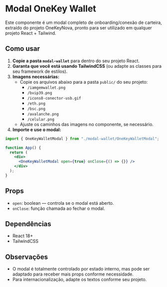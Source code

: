 # Modal OneKey Wallet

Este componente é um modal completo de onboarding/conexão de carteira, extraído do projeto OneKeyNova, pronto para ser utilizado em qualquer projeto React + Tailwind.

## Como usar

1. **Copie a pasta `modal-wallet`** para dentro do seu projeto React.
2. **Garanta que você está usando TailwindCSS** (ou adapte as classes para seu framework de estilos).
3. **Imagens necessárias:**
   - Copie os arquivos abaixo para a pasta `public/` do seu projeto:
     - `/iamgemwallet.png`
     - `/bvip39.png`
     - `/icons8-conector-usb.gif`
     - `/eth.png`
     - `/bsc.png`
     - `/avalanche.png`
     - `/celular.png`
   - Ajuste os caminhos das imagens no componente, se necessário.
4. **Importe e use o modal:**

```jsx
import { OneKeyWalletModal } from "./modal-wallet/OneKeyWalletModal";

function App() {
  return (
    <div>
      <OneKeyWalletModal open={true} onClose={() => {}} />
    </div>
  );
}
```

## Props

- `open`: boolean — controla se o modal está aberto.
- `onClose`: função chamada ao fechar o modal.

## Dependências

- React 18+
- TailwindCSS

## Observações

- O modal é totalmente controlado por estado interno, mas pode ser adaptado para receber mais props conforme necessidade.
- Para internacionalização, adapte os textos conforme seu projeto.
